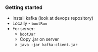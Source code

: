 ### Getting started
* Install kafka (look at devops repository)
* Locally - `bootRun`
* For server:
  * `bootJar`
  * Copy .jar on server
  * `java -jar kafka-client.jar`
